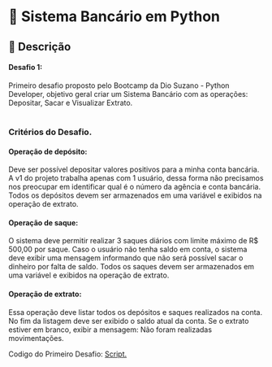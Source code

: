 # 🏦 Sistema Bancário em Python

## 📖 Descrição

#### Desafio 1: 

Primeiro desafio proposto pelo Bootcamp da Dio Suzano - Python Developer, objetivo geral criar um Sistema Bancário com as operações: Depositar, Sacar e Visualizar Extrato.
#
### Critérios do Desafio.

#### Operação de depósito:

Deve ser possível depositar valores positivos para a minha
conta bancária. A v1 do projeto trabalha apenas com 1 usuário,
dessa forma não precisamos nos preocupar em identificar qual
é o número da agência e conta bancária. Todos os depósitos
devem ser armazenados em uma variável e exibidos na
operação de extrato.

#### Operação de saque:

O sistema deve permitir realizar 3 saques diários com limite
máximo de R$ 500,00 por saque. Caso o usuário não tenha
saldo em conta, o sistema deve exibir uma mensagem
informando que não será possível sacar o dinheiro por falta de
saldo. Todos os saques devem ser armazenados em uma
variável e exibidos na operação de extrato.

#### Operação de extrato:

Essa operação deve listar todos os depósitos e saques
realizados na conta. No fim da listagem deve ser exibido o
saldo atual da conta. Se o extrato estiver em branco, exibir a
mensagem: Não foram realizadas movimentações.

Codigo do Primeiro Desafio: [Script.](https://github.com/olegarioluis/Sistema_Bancario_Dio/blob/main/Desafio_Dio1.py)
